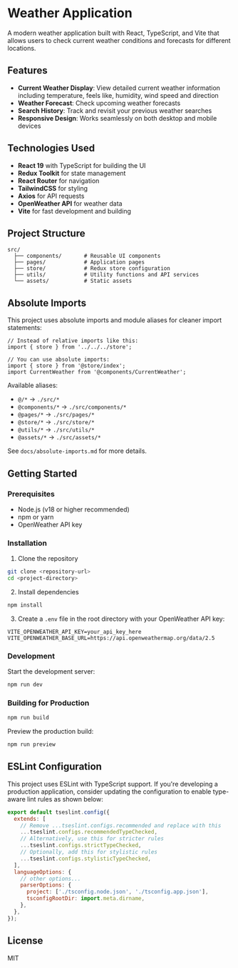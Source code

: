 # Weather Application

A modern weather application built with React, TypeScript, and Vite that allows users to check current weather conditions and forecasts for different locations.

## Features

- **Current Weather Display**: View detailed current weather information including temperature, feels like, humidity, wind speed and direction
- **Weather Forecast**: Check upcoming weather forecasts
- **Search History**: Track and revisit your previous weather searches
- **Responsive Design**: Works seamlessly on both desktop and mobile devices

## Technologies Used

- **React 19** with TypeScript for building the UI
- **Redux Toolkit** for state management
- **React Router** for navigation
- **TailwindCSS** for styling
- **Axios** for API requests
- **OpenWeather API** for weather data
- **Vite** for fast development and building

## Project Structure

```
src/
  ├── components/       # Reusable UI components
  ├── pages/            # Application pages
  ├── store/            # Redux store configuration
  ├── utils/            # Utility functions and API services
  └── assets/           # Static assets
```

## Absolute Imports

This project uses absolute imports and module aliases for cleaner import statements:

```tsx
// Instead of relative imports like this:
import { store } from '../../../store';

// You can use absolute imports:
import { store } from '@store/index';
import CurrentWeather from '@components/CurrentWeather';
```

Available aliases:

- `@/*` → `./src/*`
- `@components/*` → `./src/components/*`
- `@pages/*` → `./src/pages/*`
- `@store/*` → `./src/store/*`
- `@utils/*` → `./src/utils/*`
- `@assets/*` → `./src/assets/*`

See `docs/absolute-imports.md` for more details.

## Getting Started

### Prerequisites

- Node.js (v18 or higher recommended)
- npm or yarn
- OpenWeather API key

### Installation

1. Clone the repository

```bash
git clone <repository-url>
cd <project-directory>
```

2. Install dependencies

```bash
npm install
```

3. Create a `.env` file in the root directory with your OpenWeather API key:

```
VITE_OPENWEATHER_API_KEY=your_api_key_here
VITE_OPENWEATHER_BASE_URL=https://api.openweathermap.org/data/2.5
```

### Development

Start the development server:

```bash
npm run dev
```

### Building for Production

```bash
npm run build
```

Preview the production build:

```bash
npm run preview
```

## ESLint Configuration

This project uses ESLint with TypeScript support. If you're developing a production application, consider updating the configuration to enable type-aware lint rules as shown below:

```js
export default tseslint.config({
  extends: [
    // Remove ...tseslint.configs.recommended and replace with this
    ...tseslint.configs.recommendedTypeChecked,
    // Alternatively, use this for stricter rules
    ...tseslint.configs.strictTypeChecked,
    // Optionally, add this for stylistic rules
    ...tseslint.configs.stylisticTypeChecked,
  ],
  languageOptions: {
    // other options...
    parserOptions: {
      project: ['./tsconfig.node.json', './tsconfig.app.json'],
      tsconfigRootDir: import.meta.dirname,
    },
  },
});
```

## License

MIT
